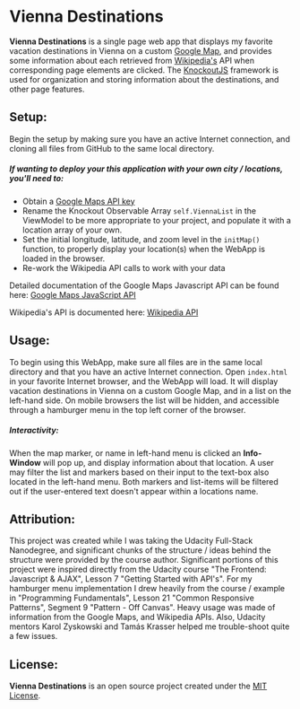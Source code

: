# Vienna Destinations

**Vienna Destinations** is a single page web app that displays my favorite
vacation destinations in Vienna on a custom
[Google Map](https://www.google.com/maps), and provides some information about
each retrieved from [Wikipedia's](https://www.wikipedia.org) API when
corresponding page elements are clicked. The
[KnockoutJS](http://knockoutjs.com/) framework is used for organization and
storing information about the destinations, and other page features.

## Setup:
Begin the setup by making sure you have an active Internet connection, and
cloning all files from GitHub to the same local directory.

##### If wanting to deploy your this application with your own city / locations, you'll need to:
* Obtain a [Google Maps API key](https://developers.google.com/maps/documentation/embed/get-api-key)
* Rename the Knockout Observable Array ```self.ViennaList``` in the ViewModel
to be more appropriate to your project, and populate it with a location array
of your own.
* Set the initial longitude, latitude, and zoom level in the ```initMap()```
function, to properly display your location(s) when the WebApp is loaded in
the browser.
* Re-work the Wikipedia API calls to work with your data

Detailed documentation of the Google Maps Javascript API can be found here:
[Google Maps JavaScript API](https://developers.google.com/maps/documentation/javascript/)

Wikipedia's API is documented here: [Wikipedia API](https://www.mediawiki.org/wiki/API:Main_page)

## Usage:

To begin using this WebApp, make sure all files are in the same local directory
and that you have an active Internet connection. Open ```index.html``` in your
favorite Internet browser, and the WebApp will load. It will display vacation
destinations in Vienna on a custom Google Map, and in a list on the left-hand
side. On mobile browsers the list will be hidden, and accessible through a
hamburger menu in the top left corner of the browser.

##### Interactivity:
When the map marker, or name in left-hand menu is clicked an **Info-Window**
will pop up, and display information about that location. A user may filter
the list and markers based on their input to the text-box also located in the
left-hand menu. Both markers and list-items will be filtered out if the
user-entered text doesn't appear within a locations name.

## Attribution:

This project was created while I was taking the Udacity Full-Stack Nanodegree,
and significant chunks of the structure / ideas behind the structure were
provided by the course author. Significant portions of this project were
inspired directly from the Udacity course "The Frontend: Javascript & AJAX",
Lesson 7 "Getting Started with API's". For my hamburger menu implementation I
drew heavily from the course / example in "Programming Fundamentals",
Lesson 21 "Common Responsive Patterns", Segment 9 "Pattern - Off Canvas".
Heavy usage was made of information from the Google Maps, and Wikipedia APIs.
Also, Udacity mentors Karol Zyskowski and Tamás Krasser helped me
trouble-shoot quite a few issues.


## License:

**Vienna Destinations** is an open source project created under the
[MIT License](https://github.com/GreenGiraffe1/Vienna-Destinations-Web-App/blob/master/LICENSE).
